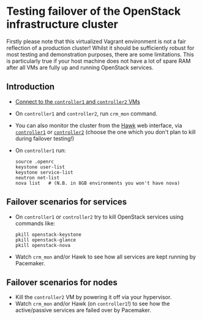 # Testing failover of the OpenStack infrastructure cluster

Firstly please note that this virtualized Vagrant environment is not a
fair reflection of a production cluster!  Whilst it should be
sufficiently robust for most testing and demonstration purposes,
there are some limitations.  This is particularly true if your host
machine does not have a lot of spare RAM after all VMs are fully up
and running OpenStack services.

## Introduction

*   [Connect to the `controller1` and `controller2` VMs](../../docs/HOWTO.md#connecting-to-the-vms)
*   On `controller1` and `controller2`, run `crm_mon` command.
*   You can also monitor the cluster from the
    [Hawk](http://clusterlabs.org/wiki/Hawk) web interface, via
    [`controller1`](http://192.168.124.81:7630) or
    [`controller2`](http://192.168.124.82:7631) (choose the one which
    you don't plan to kill during failover testing!)
*   On `controller1` run:

        source .openrc
        keystone user-list
        keystone service-list
        neutron net-list
        nova list   # (N.B. in 8GB environments you won't have nova)

## Failover scenarios for services

*   On `controller1` or `controller2` try to kill OpenStack services
    using commands like:

        pkill openstack-keystone
        pkill openstack-glance
        pkill openstack-nova

*   Watch `crm_mon` and/or Hawk to see how all services are kept running
    by Pacemaker.

## Failover scenarios for nodes

*   Kill the `controller2` VM by powering it off via your hypervisor.
*   Watch `crm_mon` and/or Hawk (on `controller1`!) to see how the
    active/passive services are failed over by Pacemaker.
